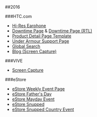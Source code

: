 ##2016

###HTC.com
- [Hi-Res Earphone](https://rawgit.com/chester0516/htc-prototype-bak/master/wip/hi-res-earphone/default.htm)
- [Downtime Page](https://rawgit.com/chester0516/htc-prototype-bak/master/wip/downtime-page/us/countdown.htm) & [Downtime Page (RTL)](https://rawgit.com/chester0516/htc-prototype-bak/master/wip/downtime-page/mea-sa/text.htm)
- [Product Detail Page Template](https://rawgit.com/chester0516/htc-prototype-bak/master/wip/pdp-temps/e36.htm)
- [Under Armour Support Page](https://rawgit.com/chester0516/htc-prototype-bak/master/wip/ua-health/ua-landing.htm)
- [Global Search](https://rawgit.com/chester0516/htc-prototype-bak/master/wip/global-search/index.htm)
- [Blog (Screen Capture)](https://github.com/chester0516/htc-prototype-bak/tree/master/wip/project-screenshot/htc-blog)

###VIVE 
- [Screen Capture](https://github.com/chester0516/htc-prototype-bak/tree/master/wip/project-screenshot/htc-vive)

###eStore
- [eStore Weekly Event Page](https://rawgit.com/chester0516/htc-prototype-bak/master/wip/estore-event/week34-2.htm)
- [eStore Father's Day](https://rawgit.com/chester0516/htc-prototype-bak/master/wip/estore-fathers-day/default.htm)
- [eStore Mayday Event](https://rawgit.com/chester0516/htc-prototype-bak/master/wip/mayday/default.htm)
- [eStore Snupped](https://rawgit.com/chester0516/htc-prototype-bak/master/wip/snupped/index.htm)
- [eStore Snupped Country Event](https://rawgit.com/chester0516/htc-prototype-bak/master/wip/snupped-by-country/default.htm)


